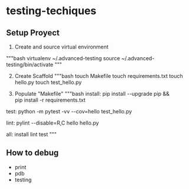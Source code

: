 # testing-techiques

## Setup Proyect

1. Create and source virtual environment

"""bash
virtualenv ~/.advanced-testing
source ~/.advanced-testing/bin/activate
"""

2. Create Scaffold
"""bash
touch Makefile
touch requirements.txt
touch hello.py
touch test_hello.py

3. Populate "Makefile"
"""bash
install:
    pip install --upgrade pip &&\
        pip install -r requirements.txt

test:
    python -m pytest -vv --cov=hello test_hello.py


lint:
    pylint --disable=R,C hello hello.py


all: install lint test
"""

## How to debug

* print
* pdb
* testing